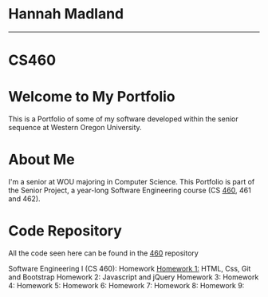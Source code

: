 # Hannah Madland
-------------
# CS460

# Welcome to My Portfolio
This is a Portfolio of some of my software developed within the senior sequence at Western Oregon University.

# About Me
I'm a senior at WOU majoring in Computer Science.
This Portfolio is part of the Senior Project, a year-long Software Engineering course (CS  [460](http://www.wou.edu/~morses/classes/cs46x/index.html), 461 and 462).

# Code Repository
All the code seen here can be found in the [460](https://github.com/hmadland/460) repository

Software Engineering I (CS 460): Homework
[Homework 1:](https://hmadland.github.io/460/journalHW1.html) HTML, Css, Git and Bootstrap
Homework 2: Javascript and jQuery
Homework 3:
Homework 4:
Homework 5:
Homework 6:
Homework 7:
Homework 8:
Homework 9:
